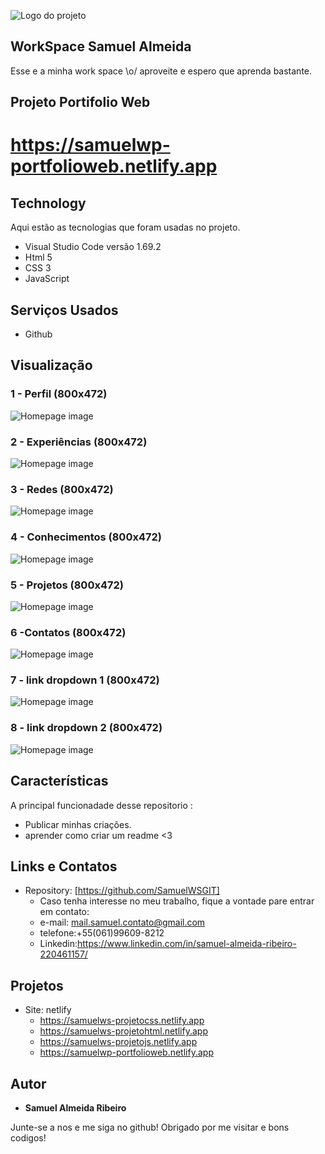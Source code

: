 
![Logo do projeto](https://github.com/SamuelWSGIT/ProjetoPortifolio/blob/main/img/capa.png)


## WorkSpace Samuel Almeida
Esse e a minha work space \o/ aproveite e espero que aprenda bastante.

## Projeto Portifolio Web
# https://samuelwp-portfolioweb.netlify.app

## Technology 
Aqui estão as tecnologias que foram usadas no projeto.

* Visual Studio Code versão 1.69.2
* Html 5
* CSS 3
* JavaScript

## Serviços Usados

* Github

## Visualização

### 1 - Perfil (800x472)

![Homepage image](https://github.com/SamuelWSGIT/ProjetoPortifolio/blob/main/img/1.png)

### 2 - Experiências (800x472)

![Homepage image](https://github.com/SamuelWSGIT/ProjetoPortifolio/blob/main/img/2.png)

### 3 - Redes (800x472)

![Homepage image](https://github.com/SamuelWSGIT/ProjetoPortifolio/blob/main/img/3.png)

### 4 - Conhecimentos (800x472)

![Homepage image](https://github.com/SamuelWSGIT/ProjetoPortifolio/blob/main/img/4.png)

### 5 - Projetos (800x472)

![Homepage image](https://github.com/SamuelWSGIT/ProjetoPortifolio/blob/main/img/5.png)

### 6 -Contatos (800x472)

![Homepage image](https://github.com/SamuelWSGIT/ProjetoPortifolio/blob/main/img/6.png)

### 7 - link dropdown 1 (800x472)

![Homepage image](https://github.com/SamuelWSGIT/ProjetoPortifolio/blob/main/img/ref1.png)

### 8 - link dropdown 2 (800x472)

![Homepage image](https://github.com/SamuelWSGIT/ProjetoPortifolio/blob/main/img/ref2.png)

## Características
A principal funcionadade desse repositorio :
 - Publicar minhas criações.
 - aprender como criar um readme <3

## Links e Contatos
  - Repository: [https://github.com/SamuelWSGIT]
    - Caso tenha interesse no meu trabalho, fique a vontade pare entrar em contato: 
    - e-mail: mail.samuel.contato@gmail.com
    - telefone:+55(061)99609-8212
    - Linkedin:https://www.linkedin.com/in/samuel-almeida-ribeiro-220461157/

## Projetos
  - Site: netlify
    - https://samuelws-projetocss.netlify.app
    - https://samuelws-projetohtml.netlify.app
    - https://samuelws-projetojs.netlify.app
    - https://samuelwp-portfolioweb.netlify.app


  ## Autor

  * **Samuel Almeida Ribeiro** 

  Junte-se a nos e me siga no github!
  Obrigado por me visitar e bons codigos!

